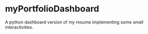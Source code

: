# myPortfolioDashboard

A  python dashboard version of my resume implementing some small interactivities.

